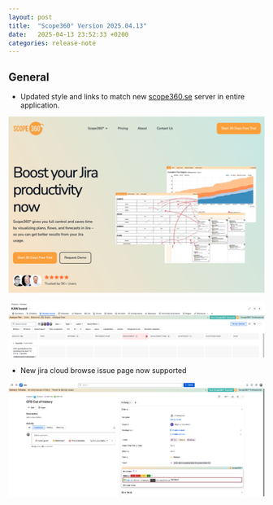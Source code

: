 ```yaml
---
layout: post
title:  "Scope360° Version 2025.04.13"
date:   2025-04-13 23:52:33 +0200
categories: release-note
---
```

## General

- Updated style and links to match new [scope360.se](http://scope360.se) server in entire application.

![release-note-large](/assets/images/release-notes/20250419-01.png)

![release-note-full](/assets/images/release-notes/20250419-02.png)

- New jira cloud browse issue page now supported

![release-note-full](/assets/images/release-notes/20250419-03.png)
